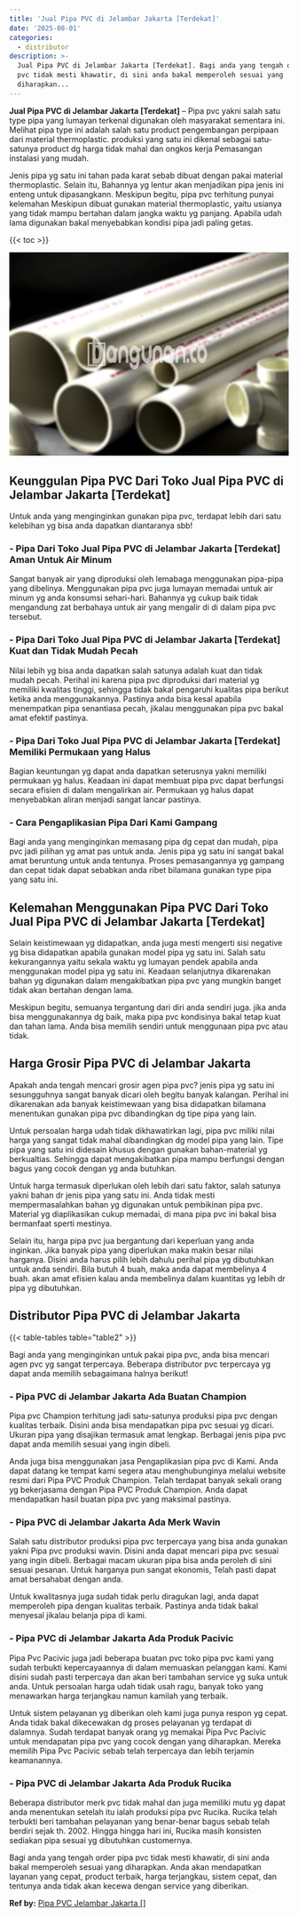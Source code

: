 ```yaml
---
title: 'Jual Pipa PVC di Jelambar Jakarta [Terdekat]'
date: '2025-08-01'
categories:
  - distributor
description: >-
  Jual Pipa PVC di Jelambar Jakarta [Terdekat]. Bagi anda yang tengah order pipa
  pvc tidak mesti khawatir, di sini anda bakal memperoleh sesuai yang
  diharapkan...
---
```


**Jual Pipa PVC di Jelambar Jakarta \[Terdekat\]** – Pipa pvc yakni salah satu type pipa yang lumayan terkenal digunakan oleh masyarakat sementara ini. Melihat pipa type ini adalah salah satu product pengembangan perpipaan dari material thermoplastic. produksi yang satu ini dikenal sebagai satu-satunya product dg harga tidak mahal dan ongkos kerja Pemasangan instalasi yang mudah.

Jenis pipa yg satu ini tahan pada karat sebab dibuat dengan pakai material thermoplastic. Selain itu, Bahannya yg lentur akan menjadikan pipa jenis ini enteng untuk dipasangkann. Meskipun begitu, pipa pvc terhitung punyai kelemahan Meskipun dibuat gunakan material thermoplastic, yaitu usianya yang tidak mampu bertahan dalam jangka waktu yg panjang. Apabila udah lama digunakan bakal menyebabkan kondisi pipa jadi paling getas.

{{< toc >}}

![Jual Pipa PVC di Jelambar Jakarta [Terdekat]](/images/jaul-pipa-pvc-24.png)

## Keunggulan Pipa PVC Dari Toko Jual Pipa PVC di Jelambar Jakarta \[Terdekat\]

Untuk anda yang menginginkan gunakan pipa pvc, terdapat lebih dari satu kelebihan yg bisa anda dapatkan diantaranya sbb!

### \- Pipa Dari Toko Jual Pipa PVC di Jelambar Jakarta \[Terdekat\] Aman Untuk Air Minum

Sangat banyak air yang diproduksi oleh lemabaga menggunakan pipa-pipa yang dibelinya. Menggunakan pipa pvc juga lumayan memadai untuk air minum yg anda konsumsi sehari-hari. Bahannya yg cukup baik tidak mengandung zat berbahaya untuk air yang mengalir di di dalam pipa pvc tersebut.

### \- Pipa Dari Toko Jual Pipa PVC di Jelambar Jakarta \[Terdekat\] Kuat dan Tidak Mudah Pecah

Nilai lebih yg bisa anda dapatkan salah satunya adalah kuat dan tidak mudah pecah. Perihal ini karena pipa pvc diproduksi dari material yg memiliki kwalitas tinggi, sehingga tidak bakal pengaruhi kualitas pipa berikut ketika anda menggunakannya. Pastinya anda bisa kesal apabila menempatkan pipa senantiasa pecah, jikalau menggunakan pipa pvc bakal amat efektif pastinya.

### \- Pipa Dari Toko Jual Pipa PVC di Jelambar Jakarta \[Terdekat\] Memiliki Permukaan yang Halus

Bagian keuntungan yg dapat anda dapatkan seterusnya yakni memiliki permukaan yg halus. Keadaan ini dapat membuat pipa pvc dapat berfungsi secara efisien di dalam mengalirkan air. Permukaan yg halus dapat menyebabkan aliran menjadi sangat lancar pastinya.

### \- Cara Pengaplikasian Pipa Dari Kami Gampang

Bagi anda yang menginginkan memasang pipa dg cepat dan mudah, pipa pvc jadi pilihan yg amat pas untuk anda. Jenis pipa yg satu ini sangat bakal amat beruntung untuk anda tentunya. Proses pemasangannya yg gampang dan cepat tidak dapat sebabkan anda ribet bilamana gunakan type pipa yang satu ini.

## Kelemahan Menggunakan Pipa PVC Dari Toko Jual Pipa PVC di Jelambar Jakarta \[Terdekat\]

Selain keistimewaan yg didapatkan, anda juga mesti mengerti sisi negative yg bisa didapatkan apabila gunakan model pipa yg satu ini. Salah satu kekurangannya yaitu sekala waktu yg lumayan pendek apabila anda menggunakan model pipa yg satu ini. Keadaan selanjutnya dikarenakan bahan yg digunakan dalam mengakibatkan pipa pvc yang mungkin banget tidak akan bertahan dengan lama.

Meskipun begitu, semuanya tergantung dari diri anda sendiri juga. jika anda bisa menggunakannya dg baik, maka pipa pvc kondisinya bakal tetap kuat dan tahan lama. Anda bisa memilih sendiri untuk menggunaan pipa pvc atau tidak.

## Harga Grosir Pipa PVC di Jelambar Jakarta

Apakah anda tengah mencari grosir agen pipa pvc? jenis pipa yg satu ini sesungguhnya sangat banyak dicari oleh begitu banyak kalangan. Perihal ini dikarenakan ada banyak keistimewaan yang bisa didapatkan bilamana menentukan gunakan pipa pvc dibandingkan dg tipe pipa yang lain.

Untuk persoalan harga udah tidak dikhawatirkan lagi, pipa pvc miliki nilai harga yang sangat tidak mahal dibandingkan dg model pipa yang lain. Tipe pipa yang satu ini didesain khusus dengan gunakan bahan-material yg berkualtias. Sehingga dapat mengakibatkan pipa mampu berfungsi dengan bagus yang cocok dengan yg anda butuhkan.

Untuk harga termasuk diperlukan oleh lebih dari satu faktor, salah satunya yakni bahan dr jenis pipa yang satu ini. Anda tidak mesti mempermasalahkan bahan yg digunakan untuk pembikinan pipa pvc. Material yg diaplikasikan cukup memadai, di mana pipa pvc ini bakal bisa bermanfaat sperti mestinya.

Selain itu, harga pipa pvc jua bergantung dari keperluan yang anda inginkan. Jika banyak pipa yang diperlukan maka makin besar nilai harganya. Disini anda harus pilih lebih dahulu perihal pipa yg dibutuhkan untuk anda sendiri. Bila butuh 4 buah, maka anda dapat membelinya 4 buah. akan amat efisien kalau anda membelinya dalam kuantitas yg lebih dr pipa yg dibutuhkan.

## Distributor Pipa PVC di Jelambar Jakarta

{{< table-tables table="table2" >}}

Bagi anda yang menginginkan untuk pakai pipa pvc, anda bisa mencari agen pvc yg sangat terpercaya. Beberapa distributor pvc terpercaya yg dapat anda memilih sebagaimana halnya berikut!

### \- Pipa PVC di Jelambar Jakarta Ada Buatan Champion

Pipa pvc Champion terhitung jadi satu-satunya produksi pipa pvc dengan kualitas terbaik. Disini anda bisa mendapatkan pipa pvc sesuai yg dicari. Ukuran pipa yang disajikan termasuk amat lengkap. Berbagai jenis pipa pvc dapat anda memilih sesuai yang ingin dibeli.

Anda juga bisa menggunakan jasa Pengaplikasian pipa pvc di Kami. Anda dapat datang ke tempat kami segera atau menghubunginya melalui website resmi dari Pipa PVC Produk Champion. Telah terdapat banyak sekali orang yg bekerjasama dengan Pipa PVC Produk Champion. Anda dapat mendapatkan hasil buatan pipa pvc yang maksimal pastinya.

### \- Pipa PVC di Jelambar Jakarta Ada Merk Wavin

Salah satu distributor produksi pipa pvc terpercaya yang bisa anda gunakan yakni Pipa pvc produksi wavin. Disini anda dapat mencari pipa pvc sesuai yang ingin dibeli. Berbagai macam ukuran pipa bisa anda peroleh di sini sesuai pesanan. Untuk harganya pun sangat ekonomis, Telah pasti dapat amat bersahabat dengan anda.

Untuk kwalitasnya juga sudah tidak perlu diragukan lagi, anda dapat memperoleh pipa dengan kualitas terbaik. Pastinya anda tidak bakal menyesal jikalau belanja pipa di kami.

### \- Pipa PVC di Jelambar Jakarta Ada Produk Pacivic

Pipa Pvc Pacivic juga jadi beberapa buatan pvc toko pipa pvc kami yang sudah terbukti kepercayaannya di dalam memuaskan pelanggan kami. Kami disini sudah pasti terpercaya dan akan beri tambahan service yg suka untuk anda. Untuk persoalan harga udah tidak usah ragu, banyak toko yang menawarkan harga terjangkau namun kamilah yang terbaik.

Untuk sistem pelayanan yg diberikan oleh kami juga punya respon yg cepat. Anda tidak bakal dikecewakan dg proses pelayanan yg terdapat di dalamnya. Sudah terdapat banyak orang yg memakai Pipa Pvc Pacivic untuk mendapatan pipa pvc yang cocok dengan yang diharapkan. Mereka memilih Pipa Pvc Pacivic sebab telah terpercaya dan lebih terjamin keamanannya.

### \- Pipa PVC di Jelambar Jakarta Ada Produk Rucika

Beberapa distributor merk pvc tidak mahal dan juga memiliki mutu yg dapat anda menentukan setelah itu ialah produksi pipa pvc Rucika. Rucika telah terbukti beri tambahan pelayanan yang benar-benar bagus sebab telah berdiri sejak th. 2002. Hingga hingga hari ini, Rucika masih konsisten sediakan pipa sesuai yg dibutuhkan customernya.

Bagi anda yang tengah order pipa pvc tidak mesti khawatir, di sini anda bakal memperoleh sesuai yang diharapkan. Anda akan mendapatkan layanan yang cepat, product terbaik, harga terjangkau, sistem cepat, dan tentunya anda tidak akan kecewa dengan service yang diberikan.

**Ref by:** [Pipa PVC Jelambar Jakarta []](https://id.wikipedia.org/wiki/Pipa)
